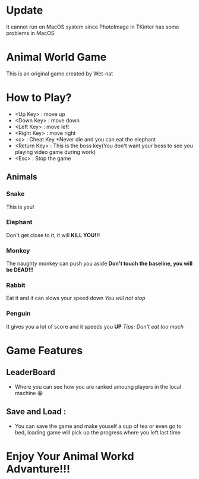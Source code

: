 # Update

It cannot run on MacOS system since PhotoImage in TKinter has some problems in MacOS

# Animal World Game

This is an original game created by Wet-nat

# How to Play?


 - \<Up Key> : move up
 - \<Down Key> : move down
 - \<Left Key> : move left
 - \<Right Key> : move right
 - \<c> : Cheat Key  *Never die and you can eat the elephant
 - \<Return Key> : This is the boss key(You don't want your boss to see you playing video game during work)
 - \<Esc> : Stop the game
## Animals
 ### Snake
  This is you!
 ### Elephant
  Don't get close to it, it will **KILL YOU!!!**
 ### Monkey
  The naughty monkey can push you aside  **Don't touch the baseline, you will be DEAD!!!**
 ### Rabbit
  Eat it and it can slows your speed down *You will not stop*
 ### Penguin
  It gives you a lot of score and it speeds you **UP** *Tips: Don't eat too much*
# Game Features

 ## LeaderBoard
  - Where you can see how you are ranked amoung players in the local machine :grinning:
 ## Save and Load : 
  - You can save the game and make youself a cup of tea or even go to bed, loading game will pick up the progress where you left last time

# Enjoy Your Animal Workd Advanture!!!
